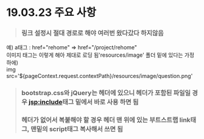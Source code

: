 # 19.03.23 주요 사항
>### 링크 설정시 절대 경로로 해야 여러번 왔다갔다 하지않음
예)  a태그 : href="rehome"  =>  href="/project/rehome"  
    이미지 태그는 이렇게 해아 제대로 로딩 됨'resources/image' 폴더 밑에 있다는 가정하에)  
    img src='${pageContext.request.contextPath}/resources/image/question.png'
  
>### bootstrap.css와 jQuery는 헤더에 있으니 헤더가 포함된 파일일 경우 <jsp:include>태그 밑에서 바로 사용 하면 됨
>### 헤더가 없어서 복붙해야 할 경우 헤더 맨 위에 있는 부트스트랩 link태그, 맨밑의 script태그 복사해서 쓰면 됨

